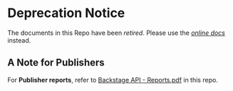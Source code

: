 # Deprecation Notice

The documents in this Repo have been *retired*. Please use the [*online docs*](https://developers.taboola.com/backstage-api/reference) instead.

## A Note for Publishers

For **Publisher reports**, refer to [Backstage API - Reports.pdf](https://github.com/taboola/Backstage-API/blob/master/Backstage%20API%20-%20Reports.pdf) in this repo.
